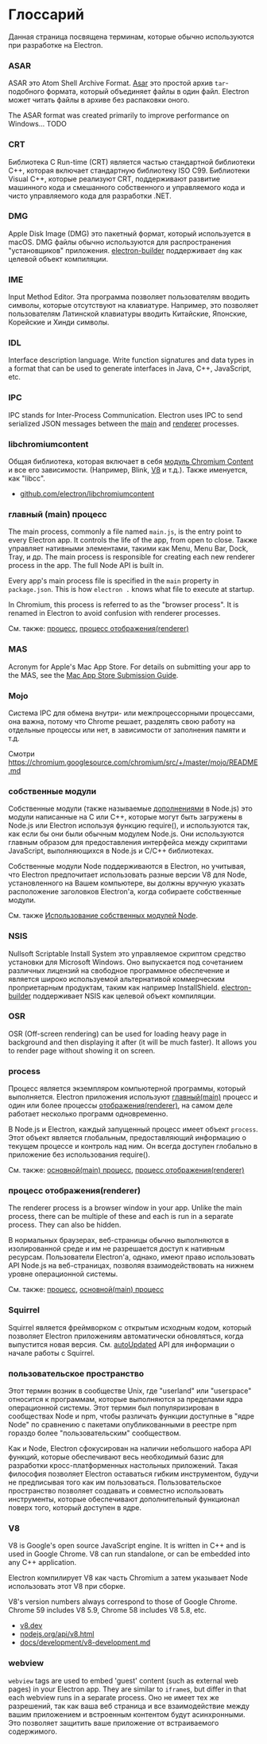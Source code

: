 # Глоссарий

Данная страница посвящена терминам, которые обычно используются при разработке на Electron.

### ASAR

ASAR это Atom Shell Archive Format. [Asar][asar] это простой архив `tar`-подобного формата, который объединяет файлы в один файл. Electron может читать файлы в архиве без распаковки оного.

The ASAR format was created primarily to improve performance on Windows... TODO

### CRT

Библиотека C Run-time (CRT) является частью стандартной библиотеки C++, которая включает стандартную библиотеку ISO C99. Библиотеки Visual C++, которые реализуют CRT, поддерживают развитие машинного кода и смешанного собственного и управляемого кода и чисто управляемого кода для разработки .NET.

### DMG

Apple Disk Image (DMG) это пакетный формат, который используется в macOS. DMG файлы обычно используются для распространения "установщиков" приложения. [electron-builder][] поддерживает `dmg` как целевой объект компиляции.

### IME

Input Method Editor. Эта программа позволяет пользователям вводить символы, которые отсутствуют на клавиатуре. Например, это позволяет пользователям Латинской клавиатуры вводить Китайские, Японские, Корейские и Хинди символы.

### IDL

Interface description language. Write function signatures and data types in a format that can be used to generate interfaces in Java, C++, JavaScript, etc.

### IPC

IPC stands for Inter-Process Communication. Electron uses IPC to send serialized JSON messages between the [main][] and [renderer][] processes.

### libchromiumcontent

Общая библиотека, которая включает в себя [модуль Chromium Content][] и все его зависимости. (Например, Blink, [V8][] и т.д.). Также именуется, как "libcc".

- [github.com/electron/libchromiumcontent](https://github.com/electron/libchromiumcontent)

### главный (main) процесс

The main process, commonly a file named `main.js`, is the entry point to every Electron app. It controls the life of the app, from open to close. Также управляет нативными элементами, такими как Menu, Menu Bar, Dock, Tray, и др. The main process is responsible for creating each new renderer process in the app. The full Node API is built in.

Every app's main process file is specified in the `main` property in `package.json`. This is how `electron .` knows what file to execute at startup.

In Chromium, this process is referred to as the "browser process". It is renamed in Electron to avoid confusion with renderer processes.

См. также: [процесс](#process), [процесс отображения(renderer)](#renderer-process)

### MAS

Acronym for Apple's Mac App Store. For details on submitting your app to the MAS, see the [Mac App Store Submission Guide][].

### Mojo

Система IPC для обмена внутри- или межпроцессорными процессами, она важна, потому что Chrome решает, разделять свою работу на отдельные процессы или нет, в зависимости от заполнения памяти и т.д.

Смотри https://chromium.googlesource.com/chromium/src/+/master/mojo/README.md

### собственные модули

Собственные модули (также называемые [дополнениями][] в Node.js) это модули написанные на C или C++, которые могут быть загружены в Node.js или Electron используя функцию require(), и используются так, как если бы они были обычным модулем Node.js. Они используются главным образом для предоставления интерфейса между скриптами JavaScript, выполняющихся в Node.js и C/C++ библиотеках.

Собственные модули Node поддерживаются в Electron, но учитывая, что Electron предпочитает использовать разные версии V8 для Node, установленного на Вашем компьютере, вы должны вручную указать расположение заголовков Electron'а, когда собираете собственные модули.

См. также [Использование собственных модулей Node][].

### NSIS

Nullsoft Scriptable Install System это управляемое скриптом средство установки для Microsoft Windows. Оно выпускается под сочетанием различных лицензий на свободное программное обеспечение и является широко используемой альтернативой коммерческим проприетарным продуктам, таким как например InstallShield. [electron-builder][] поддерживает NSIS как целевой объект компиляции.

### OSR

OSR (Off-screen rendering) can be used for loading heavy page in background and then displaying it after (it will be much faster). It allows you to render page without showing it on screen.

### process

Процесс является экземпляром компьютерной программы, который выполняется. Electron приложения используют [главный(main)][] процесс и один или более процессы [отображения(renderer)][], на самом деле работает несколько программ одновременно.

В Node.js и Electron, каждый запущенный процесс имеет объект `process`. Этот объект является глобальным, предоставляющий информацию о текущем процессе и контроль над ним. Он всегда доступен глобально в приложение без использования require().

См. также: [основной(main) процесс](#main-process), [процесс отображения(renderer)](#renderer-process)

### процесс отображения(renderer)

The renderer process is a browser window in your app. Unlike the main process, there can be multiple of these and each is run in a separate process. They can also be hidden.

В нормальных браузерах, веб-страницы обычно выполняются в изолированной среде и им не разрешается доступ к нативным ресурсам. Пользователи Electron'а, однако, имеют право использовать API Node.js на веб-страницах, позволяя взаимодействовать на нижнем уровне операционной системы.

См. также: [процесс](#process), [основной(main) процесс](#main-process)

### Squirrel

Squirrel является фреймворком с открытым исходным кодом, который позволяет Electron приложениям автоматически обновляться, когда выпустится новая версия. См. [autoUpdated][] API для информации о начале работы с Squirrel.

### пользовательское пространство

Этот термин возник в сообществе Unix, где "userland" или "userspace" относится к программам, которые выполняются за пределами ядра операционной системы. Этот термин был популяризирован в сообществах Node и npm, чтобы различать функции доступные в "ядре Node" по сравнению с пакетами опубликованными в реестре npm гораздо более "пользовательским" сообществом.

Как и Node, Electron сфокусирован на наличии небольшого набора API функций, которые обеспечивают весь необходимый базис для разработки кросс-платформенных настольных приложений. Такая философия позволяет Electron оставаться гибким инструментом, будучи не предписывая того как им пользоваться. Пользовательское пространство позволяет создавать и совместно использовать инструменты, которые обеспечивают дополнительный функционал поверх того, который доступен в ядре.

### V8

V8 is Google's open source JavaScript engine. It is written in C++ and is used in Google Chrome. V8 can run standalone, or can be embedded into any C++ application.

Electron компилирует V8 как часть Chromium а затем указывает Node использовать этот V8 при сборке.

V8's version numbers always correspond to those of Google Chrome. Chrome 59 includes V8 5.9, Chrome 58 includes V8 5.8, etc.

- [v8.dev](https://v8.dev/)
- [nodejs.org/api/v8.html](https://nodejs.org/api/v8.html)
- [docs/development/v8-development.md](development/v8-development.md)

### webview

`webview` tags are used to embed 'guest' content (such as external web pages) in your Electron app. They are similar to `iframe`s, but differ in that each webview runs in a separate process. Оно не имеет тех же разрешений, так как ваша веб страница и все взаимодействие между вашим приложением и встроенным контентом будут асинхронными. Это позволяет защитить ваше приложение от встраиваемого содержимого.

[дополнениями]: https://nodejs.org/api/addons.html
[asar]: https://github.com/electron/asar
[autoUpdated]: api/auto-updater.md
[модуль Chromium Content]: https://www.chromium.org/developers/content-module
[electron-builder]: https://github.com/electron-userland/electron-builder
[Mac App Store Submission Guide]: tutorial/mac-app-store-submission-guide.md
[main]: #main-process
[главный(main)]: #main-process
[renderer]: #renderer-process
[отображения(renderer)]: #renderer-process
[Использование собственных модулей Node]: tutorial/using-native-node-modules.md
[V8]: #v8

